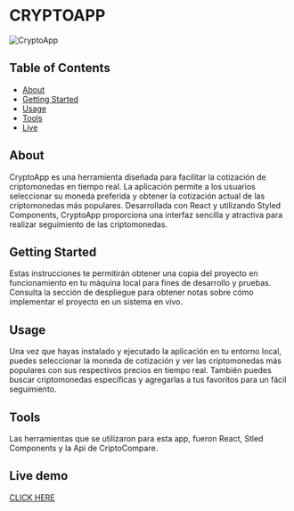 # CRYPTOAPP

<img src="https://drive.google.com/file/d/1SH5YML94gcdIxXZwRQ_F5FGsazoaPoUq/view?usp=share_link" alt="CryptoApp" />

## Table of Contents

- [About](#about)
- [Getting Started](#getting_started)
- [Usage](#usage)
- [Tools](#tools)
- [Live](#demo)

## About <a name = "about"></a>

CryptoApp es una herramienta diseñada para facilitar la cotización de criptomonedas en tiempo real. La aplicación permite a los usuarios seleccionar su moneda preferida y obtener la cotización actual de las criptomonedas más populares. Desarrollada con React y utilizando Styled Components, CryptoApp proporciona una interfaz sencilla y atractiva para realizar seguimiento de las criptomonedas.

## Getting Started <a name = "getting_started"></a>

Estas instrucciones te permitirán obtener una copia del proyecto en funcionamiento en tu máquina local para fines de desarrollo y pruebas. Consulta la sección de despliegue para obtener notas sobre cómo implementar el proyecto en un sistema en vivo.

## Usage <a name = "usage"></a>

Una vez que hayas instalado y ejecutado la aplicación en tu entorno local, puedes seleccionar la moneda de cotización y ver las criptomonedas más populares con sus respectivos precios en tiempo real. También puedes buscar criptomonedas específicas y agregarlas a tus favoritos para un fácil seguimiento.

## Tools <a name = "tools"></a>

Las herramientas que se utilizaron para esta app, fueron React, Stled Components y la Api de CriptoCompare.

## Live demo <a name = "demo"></a>

<a href="https://cripto-app-tawny.vercel.app/" target="_blank">CLICK HERE</a>
